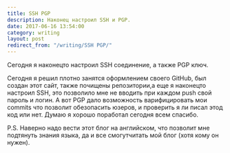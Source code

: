```yaml
---
title: SSH PGP
description: Наконец настроил SSH и PGP.
date: 2017-06-16 13:54:00
category: writing
layout: post
redirect_from: "/writing/SSH PGP/"
---
```


Сегодня я наконецто настроил SSH соединение, а также PGP ключ.

<!--more-->

Сегодня я решил плотно занятся оформлением своего GitHub, был создан этот сайт, также почищены репозитории,а еще я наконецто настроил SSH, это позволило мне не вводить при каждом push свой пароль и логин. А вот PGP дало возможность варифицировать мои commits что позволит обезопасить юзеров, и проверить я ли писал этод код или нет. Думаю я хорошо поработал сегодня всем спасибо.

P.S. Наверно надо вести этот блог на английском, что позволит мне подтянуть знания языка, да и все смогутчитать мой блог (хотя кому он нужен).
